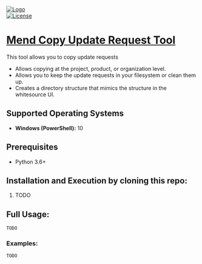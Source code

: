 [![Logo](https://whitesource-resources.s3.amazonaws.com/ws-sig-images/Whitesource_Logo_178x44.png)](https://www.whitesourcesoftware.com/)  
[![License](https://img.shields.io/badge/License-Apache%202.0-yellowgreen.svg)](https://opensource.org/licenses/Apache-2.0)

# [Mend Copy Update Request Tool](https://github.com/kyallanum-MND/MND-Copy-Update-Request)
This tool allows you to copy update requests
* Allows copying at the project, product, or organization level.
* Allows you to keep the update requests in your filesystem or clean them up.
* Creates a directory structure that mimics the structure in the whitesource UI.

## Supported Operating Systems
- **Windows (PowerShell):** 10

## Prerequisites
* Python 3.6+

## Installation and Execution by cloning this repo:
1. TODO

## Full Usage:
```shell
TODO
```

### Examples:
```shell
TODO
```
